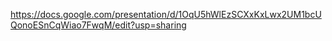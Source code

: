 https://docs.google.com/presentation/d/1OqU5hWlEzSCXxKxLwx2UM1bcUQonoESnCqWiao7FwqM/edit?usp=sharing
